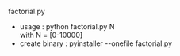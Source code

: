 factorial.py
* usage :
python factorial.py N <br>
 with N = [0-10000]
* create binary :
pyinstaller --onefile factorial.py
